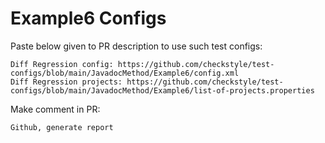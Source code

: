 # Example6 Configs
Paste below given to PR description to use such test configs:
```
Diff Regression config: https://github.com/checkstyle/test-configs/blob/main/JavadocMethod/Example6/config.xml
Diff Regression projects: https://github.com/checkstyle/test-configs/blob/main/JavadocMethod/Example6/list-of-projects.properties
```
Make comment in PR:
```
Github, generate report
```
